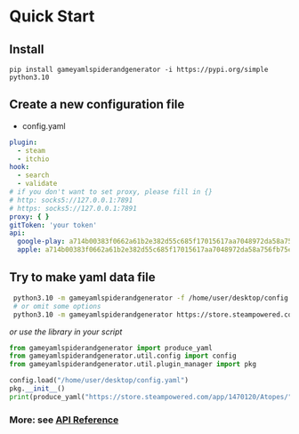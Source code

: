 # Quick Start
## Install
```commandline
pip install gameyamlspiderandgenerator -i https://pypi.org/simple
python3.10
```
## Create a new configuration file
- config.yaml
```yaml
plugin:
  - steam
  - itchio
hook:
  - search
  - validate
# if you don't want to set proxy, please fill in {}
# http: socks5://127.0.0.1:7891
# https: socks5://127.0.0.1:7891
proxy: { }
gitToken: 'your token'
api:
  google-play: a714b00383f0662a61b2e382d55c685f17015617aa7048972da58a756fb75e90
  apple: a714b00383f0662a61b2e382d55c685f17015617aa7048972da58a756fb75e90

```
## Try to make yaml data file
```bash
 python3.10 -m gameyamlspiderandgenerator -f /home/user/desktop/config.yaml  https://store.steampowered.com/app/290340/Armello/ -o 1.zip
 # or omit some options
 python3.10 -m gameyamlspiderandgenerator https://store.steampowered.com/app/290340/Armello/

```
*or use the library in your script*
```python
from gameyamlspiderandgenerator import produce_yaml
from gameyamlspiderandgenerator.util.config import config
from gameyamlspiderandgenerator.util.plugin_manager import pkg

config.load("/home/user/desktop/config.yaml")
pkg.__init__()
print(produce_yaml("https://store.steampowered.com/app/1470120/Atopes/"))
```

### More: see [API Reference](https://github.com/FurryGamesIndex/GameYamlSpiderAndGenerator/wiki/Api-Reference)
